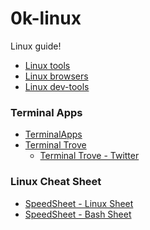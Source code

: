# 0k-linux

Linux guide!

<!-- TOC -->

- [Linux tools](https://github.com/lbrealdev/0k-linux/tree/main/tools)
- [Linux browsers](https://github.com/lbrealdev/0k-linux/tree/main/browsers)
- [Linux dev-tools](https://github.com/lbrealdev/0k-linux/tree/main/dev-tools)


### Terminal Apps

- [TerminalApps](https://terminal-apps.dev/)
- [Terminal Trove](https://terminaltrove.com/)
    - [Terminal Trove - Twitter](https://x.com/terminaltrove)

### Linux Cheat Sheet

- [SpeedSheet - Linux Sheet](https://speedsheet.io/s/linux)
- [SpeedSheet - Bash Sheet](https://speedsheet.io/s/bash)
